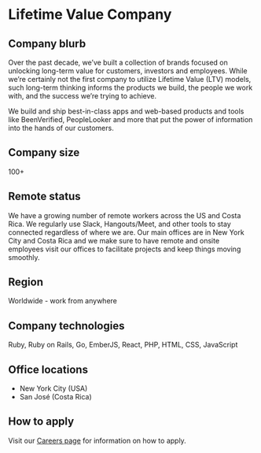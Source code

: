 # Lifetime Value Company

## Company blurb

Over the past decade, we’ve built a collection of brands focused on unlocking long-term value for customers, investors and employees. While we’re certainly not the first company to utilize Lifetime Value (LTV) models, such long-term thinking informs the products we build, the people we work with, and the success we’re trying to achieve.

We build and ship best-in-class apps and web-based products and tools like BeenVerified, PeopleLooker and more that put the power of information into the hands of our customers.

## Company size

100+

## Remote status

We have a growing number of remote workers across the US and Costa Rica. We regularly use Slack, Hangouts/Meet, and other tools to stay connected regardless of where we are. Our main offices are in New York City and Costa Rica and we make sure to have remote and onsite employees visit our offices to facilitate projects and keep things moving smoothly.

## Region

Worldwide - work from anywhere

## Company technologies

Ruby, Ruby on Rails, Go, EmberJS, React, PHP, HTML, CSS, JavaScript

## Office locations

* New York City (USA)
* San José (Costa Rica)

## How to apply

Visit our [Careers page](https://www.ltvco.com/careers.html) for information on how to apply.

